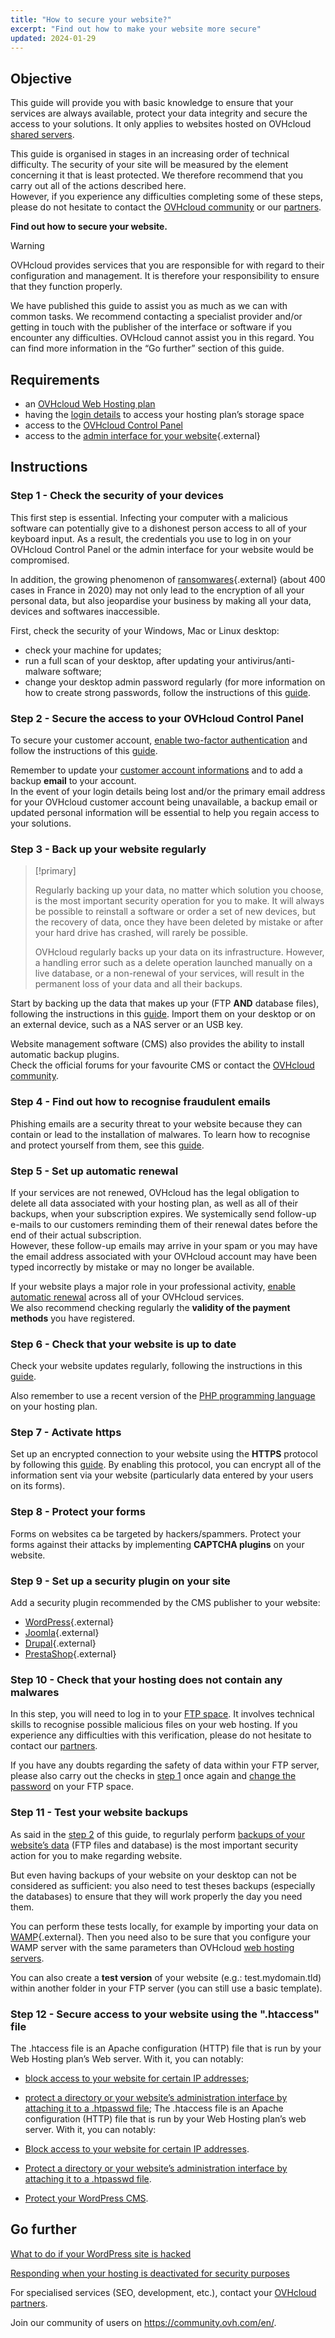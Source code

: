 ```yaml
---
title: "How to secure your website?"
excerpt: "Find out how to make your website more secure"
updated: 2024-01-29
---
```


## Objective

This guide will provide you with basic knowledge to ensure that your services are always available, protect your data integrity and secure the access to your solutions. It only applies to websites hosted on OVHcloud [shared servers](https://www.ovhcloud.com/en-sg/web-hosting/).

This guide is organised in stages in an increasing order of technical difficulty. The security of your site will be measured by the element concerning it that is least protected. We therefore recommend that you carry out all of the actions described here.<br/>
However, if you experience any difficulties completing some of these steps, please do not hesitate to contact the [OVHcloud community](https://community.ovh.com/en/) or our [partners](https://www.ovhcloud.com/en-sg/web-hosting/).

**Find out how to secure your website.**

> [!warning]
>
> OVHcloud provides services that you are responsible for with regard to their configuration and management. It is therefore your responsibility to ensure that they function properly.
>
> We have published this guide to assist you as much as we can with common tasks. We recommend contacting a specialist provider and/or getting in touch with the publisher of the interface or software if you encounter any difficulties. OVHcloud cannot assist you in this regard. You can find more information in the “Go further” section of this guide.
>

## Requirements

- an [OVHcloud Web Hosting plan](https://www.ovhcloud.com/en-sg/web-hosting/)
- having the [login details](/pages/web_cloud/web_hosting/ftp_connection#step-1-retrieve-your-login-information) to access your hosting plan’s storage space
- access to the [OVHcloud Control Panel](https://ca.ovh.com/auth/?action=gotomanager&from=https://www.ovh.com/sg/&ovhSubsidiary=sg)
- access to the [admin interface for your website](https://wordpress.org/support/article/first-steps-with-wordpress/){.external}

## Instructions

### Step 1 - Check the security of your devices <a name="local"></a>

This first step is essential. Infecting your computer with a malicious software can potentially give to a dishonest person access to all of your keyboard input. As a result, the credentials you use to log in on your OVHcloud Control Panel or the admin interface for your website would be compromised.

In addition, the growing phenomenon of [ransomwares](https://www.ncsc.gov.uk/guidance/mitigating-malware-and-ransomware-attacks){.external} (about 400 cases in France in 2020) may not only lead to the encryption of all your personal data, but also jeopardise your business by making all your data, devices and softwares inaccessible. 

First, check the security of your Windows, Mac or Linux desktop:

- check your machine for updates;
- run a full scan of your desktop, after updating your antivirus/anti-malware software;
- change your desktop admin password regularly (for more information on how to create strong passwords, follow the instructions of this [guide](/pages/account_and_service_management/account_information/all_about_username#creating-a-strong-unique-password).

### Step 2 - Secure the access to your OVHcloud Control Panel

To secure your customer account, [enable two-factor authentication](/pages/account_and_service_management/account_information/secure-ovhcloud-account-with-2fa) and follow the instructions of this [guide](/pages/account_and_service_management/account_information/all_about_username).

Remember to update your [customer account informations](/pages/account_and_service_management/account_information/all_about_username#changing-your-personal-details) and to add a backup **email** to your account.<br>
In the event of your login details being lost and/or the primary email address for your OVHcloud customer account being unavailable, a backup email or updated personal information will be essential to help you regain access to your solutions.

### Step 3 - Back up your website regularly <a name="backup"></a>

> [!primary]
>
> Regularly backing up your data, no matter which solution you choose, is the most important security operation for you to make. It will always be possible to reinstall a software or order a set of new devices, but the recovery of data, once they have been deleted by mistake or after your hard drive has crashed, will rarely be possible.
>
> OVHcloud regularly backs up your data on its infrastructure. However, a handling error such as a delete operation launched manually on a live database, or a non-renewal of your services, will result in the permanent loss of your data and all their backups.
>

Start by backing up the data that makes up your (FTP **AND** database files), following the instructions in this [guide](/pages/web_cloud/web_hosting/exporter-son-site-web). Import them on your desktop or on an external device, such as a NAS server or an USB key.

Website management software (CMS) also provides the ability to install automatic backup plugins.<br>
Check the official forums for your favourite CMS or contact the [OVHcloud community](https://community.ovh.com/en/).

### Step 4 - Find out how to recognise fraudulent emails

Phishing emails are a security threat to your website because they can contain or lead to the installation of malwares. To learn how to recognise and protect yourself from them, see this [guide](/pages/account_and_service_management/account_information/phishing_care).

### Step 5 - Set up automatic renewal

If your services are not renewed, OVHcloud has the legal obligation to delete all data associated with your hosting plan, as well as all of their backups, when your subscription expires. We systemically send follow-up e-mails to our customers reminding them of their renewal dates before the end of their actual subscription.<br>
However, these follow-up emails may arrive in your spam or you may have the email address associated with your OVHcloud account may have been typed incorrectly by mistake or may no longer be available.

If your website plays a major role in your professional activity, [enable automatic renewal](/pages/account_and_service_management/managing_billing_payments_and_services/how_to_use_automatic_renewal#access-your-services-settings) across all of your OVHcloud services.<br>
We also recommend checking regularly the **validity of the payment methods** you have registered.

### Step 6 - Check that your website is up to date

Check your website updates regularly, following the instructions in this [guide](/pages/web_cloud/web_hosting/diagnostic_403_forbidden#22-update-your-website).

Also remember to use a recent version of the [PHP programming language](/pages/web_cloud/web_hosting/configure_your_web_hosting) on your hosting plan.

### Step 7 - Activate https

Set up an encrypted connection to your website using the **HTTPS** protocol by following this [guide](/pages/web_cloud/web_hosting/ssl-activate-https-website). By enabling this protocol, you can encrypt all of the information sent via your website (particularly data entered by your users on its forms).

### Step 8 - Protect your forms

Forms on websites ca be targeted by hackers/spammers. Protect your forms against their attacks by implementing **CAPTCHA plugins** on your website.

### Step 9 - Set up a security plugin on your site

Add a security plugin recommended by the CMS publisher to your website:

- [WordPress](https://wordpress.org/){.external}
- [Joomla](https://www.joomla.org/){.external}
- [Drupal](https://www.drupal.org/){.external}
- [PrestaShop](https://www.prestashop.com/en){.external}

### Step 10 - Check that your hosting does not contain any malwares

In this step, you will need to log in to your [FTP space](/pages/web_cloud/web_hosting/ftp_connection). It involves technical skills to recognise possible malicious files on your web hosting. If you experience any difficulties with this verification, please do not hesitate to contact our [partners](https://www.ovhcloud.com/en-sg/web-hosting/).

If you have any doubts regarding the safety of data within your FTP server, please also carry out the checks in [step 1](#local) once again and [change the password](/pages/web_cloud/web_hosting/ftp_change_password) on your FTP space.

### Step 11 - Test your website backups

As said in the [step 2](#backup) of this guide, to regurlaly perform [backups of your website’s data](#backup) (FTP files and database) is the most important security action for you to make regarding website.

But even having backups of your website on your desktop can not be considered as sufficient: you also need to test theses backups (especially the databases) to ensure that they will work properly the day you need them.

You can perform these tests locally, for example by importing your data on [WAMP](https://www.wampserver.com/en/){.external}. Then you need also to be sure that you configure your WAMP server with the same parameters than OVHcloud [web hosting servers](https://webhosting-infos.hosting.ovh.net/).

You can also create a **test version** of your website (e.g.: test.mydomain.tld) within another folder in your FTP server (you can still use a basic template).

### Step 12 - Secure access to your website using the ".htaccess" file

The .htaccess file is an Apache configuration (HTTP) file that is run by your Web Hosting plan’s Web server. With it, you can notably:

- [block access to your website for certain IP addresses](/pages/web_cloud/web_hosting/htaccess_how_to_block_a_specific_ip_address_from_accessing_your_website);
- [protect a directory or your website’s administration interface by attaching it to a .htpasswd file](/pages/web_cloud/web_hosting/htaccess_protect_directory_by_password);
The .htaccess file is an Apache configuration (HTTP) file that is run by your Web Hosting plan’s web server. With it, you can notably:

- [Block access to your website for certain IP addresses](/pages/web_cloud/web_hosting/htaccess_how_to_block_a_specific_ip_address_from_accessing_your_website).
- [Protect a directory or your website’s administration interface by attaching it to a .htpasswd file](/pages/web_cloud/web_hosting/htaccess_protect_directory_by_password).
- [Protect your WordPress CMS](/pages/web_cloud/web_hosting/htaccess_how_to_protect_wordpress).

## Go further <a name="go-further"></a>

[What to do if your WordPress site is hacked](/pages/web_cloud/web_hosting/cms_what_to_do_if_your_site_is_hacked)

[Responding when your hosting is deactivated for security purposes](/pages/web_cloud/web_hosting/diagnostic_403_forbidden)

For specialised services (SEO, development, etc.), contact your [OVHcloud partners](https://partner.ovhcloud.com/en-sg/directory/).

Join our community of users on <https://community.ovh.com/en/>.